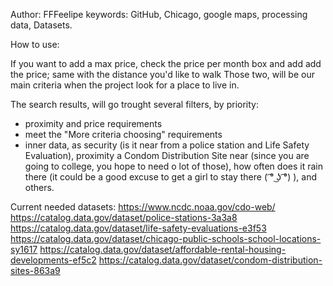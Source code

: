 Author: FFFeelipe
keywords:
GitHub, Chicago, google maps, processing data, Datasets.

How to use:

If you want to add a max price, check the price per month box and add add the price; same with the distance you'd like to walk
Those two, will be our main criteria when the project look for a place to live in.

The search results, will go trought several filters, by priority:
* proximity and price requirements
* meet the "More criteria choosing" requirements
* inner data, as security (is it near from a police station and Life Safety Evaluation), proximity a Condom Distribution Site near (since you are going to college, you hope to need o lot of those), how often does it rain there (it could be a good excuse to get a girl to stay there ( ͡° ͜ʖ ͡°) ), and others.

Current needed datasets:
https://www.ncdc.noaa.gov/cdo-web/
https://catalog.data.gov/dataset/police-stations-3a3a8
https://catalog.data.gov/dataset/life-safety-evaluations-e3f53
https://catalog.data.gov/dataset/chicago-public-schools-school-locations-sy1617
https://catalog.data.gov/dataset/affordable-rental-housing-developments-ef5c2
https://catalog.data.gov/dataset/condom-distribution-sites-863a9